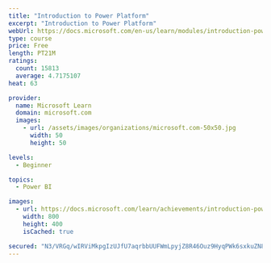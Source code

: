 ```yaml
---
title: "Introduction to Power Platform"
excerpt: "Introduction to Power Platform"
webUrl: https://docs.microsoft.com/en-us/learn/modules/introduction-power-platform/
type: course
price: Free
length: PT21M
ratings:
  count: 15813
  average: 4.7175107
heat: 63

provider:
  name: Microsoft Learn
  domain: microsoft.com
  images:
    - url: /assets/images/organizations/microsoft.com-50x50.jpg
      width: 50
      height: 50

levels:
  - Beginner

topics:
  - Power BI

images:
  - url: https://docs.microsoft.com/learn/achievements/introduction-power-platform-social.png
    width: 800
    height: 400
    isCached: true

secured: "N3/VRGq/wIRViMkpgIzUJfU7aqrbbUUFWmLpyjZ8R46Ouz9HyqPWk6sxkuZN8AHas5clO87cMRJ9sFxeXSQcMwj8cgpF8rjfD+jjq58upf4EFzwP80JmA28CJ0pQ9/HWC8Slm3ldHd2XuhvIwveNNNPYUl0UTxFnU96nEQDsyPF1CuiyvjTrVQVhwgNIv5k/l2unipVUvpH+NFiN4NIDPs7I4X9AWUeRyYRW5vn9CJpIaMt1+pXUN2CzKvA1aL55CKhoB6aSW7xszg8SCWDFGChpmwndcP9LO9vWl7PjInEAULJvzqjvGPFobpjq2sGyUT4Y/57eqeLyTaEIn4bJELed4/Pe1w3uO5DiUNdoCMx0d5dY8qw+Ylq6Iw4kZuAo/yvCjytrGY737XwMmDOon7SMFMPlSugpFd5pFuZNEQwtHZ8oA6E8IhNN8ttKkDgR;4pFsh/nZnw5Xxcozvix3hg=="
---
```


